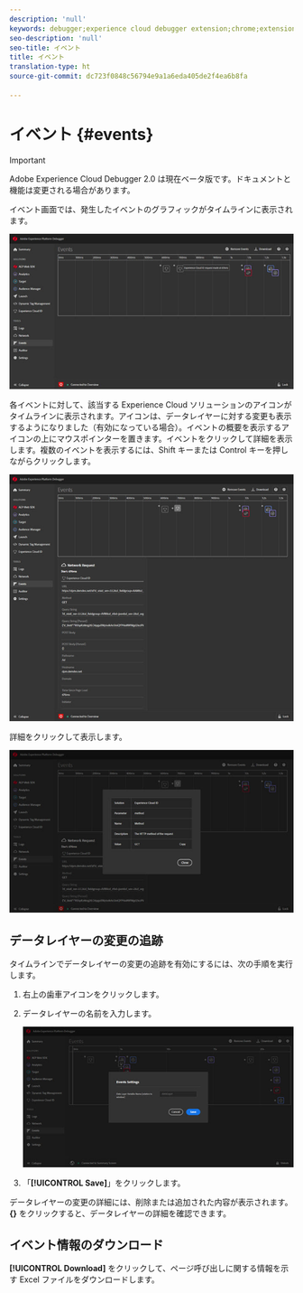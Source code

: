```yaml
---
description: 'null'
keywords: debugger;experience cloud debugger extension;chrome;extension;events;dtm;target
seo-description: 'null'
seo-title: イベント
title: イベント
translation-type: ht
source-git-commit: dc723f0848c56794e9a1a6eda405de2f4ea6b8fa

---
```



# イベント {#events}

> [!IMPORTANT]
>
> Adobe Experience Cloud Debugger 2.0 は現在ベータ版です。ドキュメントと機能は変更される場合があります。

イベント画面では、発生したイベントのグラフィックがタイムラインに表示されます。

![](assets/events.jpg)

各イベントに対して、該当する Experience Cloud ソリューションのアイコンがタイムラインに表示されます。アイコンは、データレイヤーに対する変更も表示するようになりました（有効になっている場合）。イベントの概要を表示するアイコンの上にマウスポインターを置きます。イベントをクリックして詳細を表示します。複数のイベントを表示するには、Shift キーまたは Control キーを押しながらクリックします。

![](assets/events-details.jpg)

詳細をクリックして表示します。

![](assets/events-details-more.jpg)

## データレイヤーの変更の追跡

タイムラインでデータレイヤーの変更の追跡を有効にするには、次の手順を実行します。

1. 右上の歯車アイコンをクリックします。
1. データレイヤーの名前を入力します。

   ![](assets/event-datalayer.jpg)

1. 「**[!UICONTROL Save]**」をクリックします。

データレイヤーの変更の詳細には、削除または追加された内容が表示されます。**{}** をクリックすると、データレイヤーの詳細を確認できます。

## イベント情報のダウンロード

**[!UICONTROL Download]** をクリックして、ページ呼び出しに関する情報を示す Excel ファイルをダウンロードします。